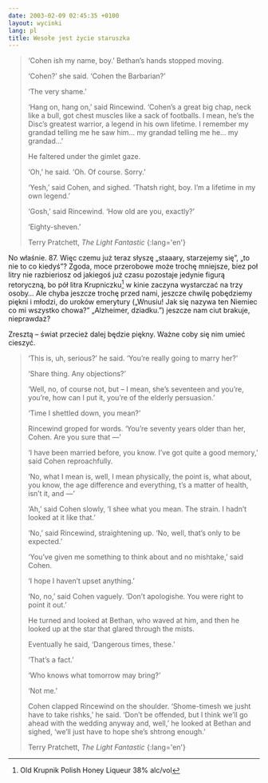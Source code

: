```yaml
---
date: 2003-02-09 02:45:35 +0100
layout: wycinki
lang: pl
title: Wesołe jest życie staruszka
---
```


> ‘Cohen ish my name, boy.’ Bethan’s hands stopped moving.
>
> ‘Cohen?’ she said. ‘Cohen the Barbarian?’
>
> ‘The very shame.’
>
> ‘Hang on, hang on,’ said Rincewind. ‘Cohen’s a great big chap, neck like a bull, got chest muscles like a sack of footballs. I mean, he’s the Disc’s greatest warrior, a legend in his own lifetime. I remember my grandad telling me he saw him… my grandad telling me he… my grandad…’
>
> He faltered under the gimlet gaze.
>
> ‘Oh,’ he said. ‘Oh. Of course. Sorry.’
>
> ‘Yesh,’ said Cohen, and sighed. ‘Thatsh right, boy. I’m a lifetime in my own legend.’
>
> ‘Gosh,’ said Rincewind. ‘How old are you, exactly?’
>
> ‘Eighty-sheven.’
>
> Terry Pratchett, <cite>The Light Fantastic</cite>
{:lang='en'}

No właśnie. 87. Więc czemu już teraz słyszę „staaary, starzejemy się”, „to nie to co kiedyś”? Zgoda, moce przerobowe może trochę mniejsze, biez poł litry nie razbieriosz od jakiegoś już czasu pozostaje jedynie figurą retoryczną, bo pół litra Krupniczku[^1] w kinie zaczyna wystarczać na trzy osoby… Ale chyba jeszcze trochę przed nami, jeszcze chwilę pobędziemy piękni i młodzi, do uroków emerytury („Wnusiu! Jak się nazywa ten Niemiec co mi wszystko chowa?” „Alzheimer, dziadku.”) jeszcze nam ciut brakuje, nieprawdaż?

Zresztą – świat przecież dalej będzie piękny. Ważne coby się nim umieć cieszyć.

> ‘This is, uh, serious?’ he said. ‘You’re really going to marry her?’
>
> ‘Share thing. Any objections?’
>
> ‘Well, no, of course not, but – I mean, she’s seventeen and you’re, you’re, how can I put it, you’re of the elderly persuasion.’
>
> ‘Time I shettled down, you mean?’
>
> Rincewind groped for words. ‘You’re seventy years older than her, Cohen. Are you sure that —’
>
> ‘I have been married before, you know. I’ve got quite a good memory,’ said Cohen reproachfully.
>
> ‘No, what I mean is, well, I mean physically, the point is, what about, you know, the age difference and everything, t’s a matter of health, isn’t it, and —’
>
> ‘Ah,’ said Cohen slowly, ‘I shee what you mean. The strain. I hadn’t looked at it like that.’
>
> ‘No,’ said Rincewind, straightening up. ‘No, well, that’s only to be expected.’
>
> ‘You’ve given me something to think about and no mishtake,’ said Cohen.
>
> ‘I hope I haven’t upset anything.’
>
> ‘No, no,’ said Cohen vaguely. ‘Don’t apologishe. You were right to point it out.’
>
> He turned and looked at Bethan, who waved at him, and then he looked up at the star that glared through the mists.
>
> Eventually he said, ‘Dangerous times, these.’
>
> ‘That’s a fact.’
>
> ‘Who knows what tomorrow may bring?’
>
> ‘Not me.’
>
> Cohen clapped Rincewind on the shoulder. ‘Shome-timesh we jusht have to take rishks,’ he said. ‘Don’t be offended, but I think we’ll go ahead with the wedding anyway and, well,’ he looked at Bethan and sighed, ‘we’ll just have to hope she’s shtrong enough.’
>
> Terry Pratchett, <cite>The Light Fantastic</cite>
{:lang='en'}

[^1]: Old Krupnik Polish Honey Liqueur 38% alc/vol
